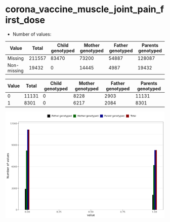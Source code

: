 # corona_vaccine_muscle_joint_pain_first_dose
- Number of values:

| Value | Total | Child genotyped | Mother genotyped | Father genotyped | Parents genotyped |
| ----- | ----- | --------------- | ---------------- | ---------------- |---------------- |
| Missing | 211557 | 83470 | 73200 | 54887 | 128087 |
| Non-missing | 19432 | 0 | 14445 | 4987 | 19432 |

| Value | Total | Child genotyped | Mother genotyped | Father genotyped | Parents genotyped |
| ----- | ----- | --------------- | ---------------- | ---------------- |---------------- |
| 0 | 11131 | 0 | 8228 | 2903 | 11131 |
| 1 | 8301 | 0 | 6217 | 2084 | 8301 |



![](corona_vaccine_muscle_joint_pain_first_dose_n.png)



